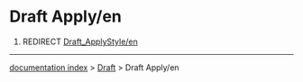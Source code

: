 # Draft Apply/en
1.  REDIRECT [Draft\_ApplyStyle/en](Draft_ApplyStyle/en.md)

---
[documentation index](../README.md) > [Draft](Draft_Workbench.md) > Draft Apply/en
